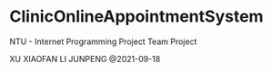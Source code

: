 # ClinicOnlineAppointmentSystem
NTU - Internet Programming Project
Team Project

XU XIAOFAN
LI JUNPENG
@2021-09-18
